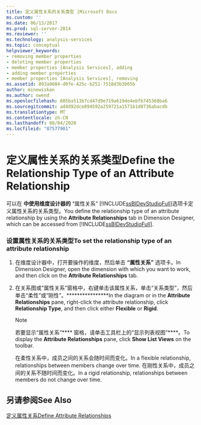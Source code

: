 ```yaml
---
title: 定义属性关系的关系类型 |Microsoft Docs
ms.custom: ''
ms.date: 06/13/2017
ms.prod: sql-server-2014
ms.reviewer: ''
ms.technology: analysis-services
ms.topic: conceptual
helpviewer_keywords:
- removing member properties
- deleting member properties
- member properties [Analysis Services], adding
- adding member properties
- member properties [Analysis Services], removing
ms.assetid: 893a9084-d0fe-425c-b251-7518d3b3b65b
author: minewiskan
ms.author: owend
ms.openlocfilehash: 605ba513b7cd47d9e719a619de4ebfb745360ba6
ms.sourcegitcommit: ad4d92dce894592a259721a1571b1d8736abacdb
ms.translationtype: MT
ms.contentlocale: zh-CN
ms.lasthandoff: 08/04/2020
ms.locfileid: "87577901"
---
```

# <a name="define-the-relationship-type-of-an-attribute-relationship"></a><span data-ttu-id="ce897-102">定义属性关系的关系类型</span><span class="sxs-lookup"><span data-stu-id="ce897-102">Define the Relationship Type of an Attribute Relationship</span></span>
  <span data-ttu-id="ce897-103">可以在 **中使用维度设计器的** “属性关系” [!INCLUDE[ssBIDevStudioFull](../../includes/ssbidevstudiofull-md.md)]选项卡定义属性关系的关系类型。</span><span class="sxs-lookup"><span data-stu-id="ce897-103">You define the relationship type of an attribute relationship by using the **Attribute Relationships** tab in Dimension Designer, which can be accessed from [!INCLUDE[ssBIDevStudioFull](../../includes/ssbidevstudiofull-md.md)].</span></span>  
  
### <a name="to-set-the-relationship-type-of-an-attribute-relationship"></a><span data-ttu-id="ce897-104">设置属性关系的关系类型</span><span class="sxs-lookup"><span data-stu-id="ce897-104">To set the relationship type of an attribute relationship</span></span>  
  
1.  <span data-ttu-id="ce897-105">在维度设计器中，打开要操作的维度，然后单击 **“属性关系”** 选项卡。</span><span class="sxs-lookup"><span data-stu-id="ce897-105">In Dimension Designer, open the dimension with which you want to work, and then click on the **Attribute Relationships** tab.</span></span>  
  
2.  <span data-ttu-id="ce897-106">在关系图或“属性关系”窗格中，右键单击该属性关系，单击“关系类型”，然后单击“柔性”或“刚性”。\*\*\*\*\*\*\*\*\*\*\*\*\*\*\*\*</span><span class="sxs-lookup"><span data-stu-id="ce897-106">In the diagram or in the **Attribute Relationships** pane, right-click the attribute relationship, click **Relationship Type**, and then click either **Flexible** or **Rigid**.</span></span>  
  
    > [!NOTE]  
    >  <span data-ttu-id="ce897-107">若要显示“属性关系”\*\*\*\* 窗格，请单击工具栏上的“显示列表视图”\*\*\*\*。</span><span class="sxs-lookup"><span data-stu-id="ce897-107">To display the **Attribute Relationships** pane, click **Show List Views** on the toolbar.</span></span>  
  
     <span data-ttu-id="ce897-108">在柔性关系中，成员之间的关系会随时间而变化。</span><span class="sxs-lookup"><span data-stu-id="ce897-108">In a flexible relationship, relationships between members change over time.</span></span> <span data-ttu-id="ce897-109">在刚性关系中，成员之间的关系不随时间而变化。</span><span class="sxs-lookup"><span data-stu-id="ce897-109">In a rigid relationship, relationships between members do not change over time.</span></span>  
  
## <a name="see-also"></a><span data-ttu-id="ce897-110">另请参阅</span><span class="sxs-lookup"><span data-stu-id="ce897-110">See Also</span></span>  
 [<span data-ttu-id="ce897-111">定义属性关系</span><span class="sxs-lookup"><span data-stu-id="ce897-111">Define Attribute Relationships</span></span>](attribute-relationships-define.md)  
  
  

